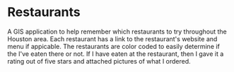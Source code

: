 # Restaurants

A GIS application to help remember which restaurants to try throughout the Houston area. Each restaurant has a link to the restaurant's website and menu if appicable. The restaurants are color coded to easily determine if the I've eaten there or not. If I have eaten at the restaurant, then I gave it a rating out of five stars and attached pictures of what I ordered.
